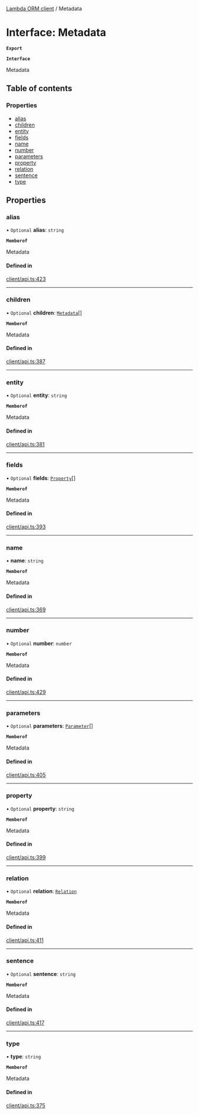 [Lambda ORM client](../README.md) / Metadata

# Interface: Metadata

**`Export`**

**`Interface`**

Metadata

## Table of contents

### Properties

- [alias](Metadata.md#alias)
- [children](Metadata.md#children)
- [entity](Metadata.md#entity)
- [fields](Metadata.md#fields)
- [name](Metadata.md#name)
- [number](Metadata.md#number)
- [parameters](Metadata.md#parameters)
- [property](Metadata.md#property)
- [relation](Metadata.md#relation)
- [sentence](Metadata.md#sentence)
- [type](Metadata.md#type)

## Properties

### alias

• `Optional` **alias**: `string`

**`Memberof`**

Metadata

#### Defined in

[client/api.ts:423](https://github.com/FlavioLionelRita/lambdaorm-client-node/blob/72895a2/src/lib/client/api.ts#L423)

___

### children

• `Optional` **children**: [`Metadata`](Metadata.md)[]

**`Memberof`**

Metadata

#### Defined in

[client/api.ts:387](https://github.com/FlavioLionelRita/lambdaorm-client-node/blob/72895a2/src/lib/client/api.ts#L387)

___

### entity

• `Optional` **entity**: `string`

**`Memberof`**

Metadata

#### Defined in

[client/api.ts:381](https://github.com/FlavioLionelRita/lambdaorm-client-node/blob/72895a2/src/lib/client/api.ts#L381)

___

### fields

• `Optional` **fields**: [`Property`](Property.md)[]

**`Memberof`**

Metadata

#### Defined in

[client/api.ts:393](https://github.com/FlavioLionelRita/lambdaorm-client-node/blob/72895a2/src/lib/client/api.ts#L393)

___

### name

• **name**: `string`

**`Memberof`**

Metadata

#### Defined in

[client/api.ts:369](https://github.com/FlavioLionelRita/lambdaorm-client-node/blob/72895a2/src/lib/client/api.ts#L369)

___

### number

• `Optional` **number**: `number`

**`Memberof`**

Metadata

#### Defined in

[client/api.ts:429](https://github.com/FlavioLionelRita/lambdaorm-client-node/blob/72895a2/src/lib/client/api.ts#L429)

___

### parameters

• `Optional` **parameters**: [`Parameter`](Parameter.md)[]

**`Memberof`**

Metadata

#### Defined in

[client/api.ts:405](https://github.com/FlavioLionelRita/lambdaorm-client-node/blob/72895a2/src/lib/client/api.ts#L405)

___

### property

• `Optional` **property**: `string`

**`Memberof`**

Metadata

#### Defined in

[client/api.ts:399](https://github.com/FlavioLionelRita/lambdaorm-client-node/blob/72895a2/src/lib/client/api.ts#L399)

___

### relation

• `Optional` **relation**: [`Relation`](Relation.md)

**`Memberof`**

Metadata

#### Defined in

[client/api.ts:411](https://github.com/FlavioLionelRita/lambdaorm-client-node/blob/72895a2/src/lib/client/api.ts#L411)

___

### sentence

• `Optional` **sentence**: `string`

**`Memberof`**

Metadata

#### Defined in

[client/api.ts:417](https://github.com/FlavioLionelRita/lambdaorm-client-node/blob/72895a2/src/lib/client/api.ts#L417)

___

### type

• **type**: `string`

**`Memberof`**

Metadata

#### Defined in

[client/api.ts:375](https://github.com/FlavioLionelRita/lambdaorm-client-node/blob/72895a2/src/lib/client/api.ts#L375)
